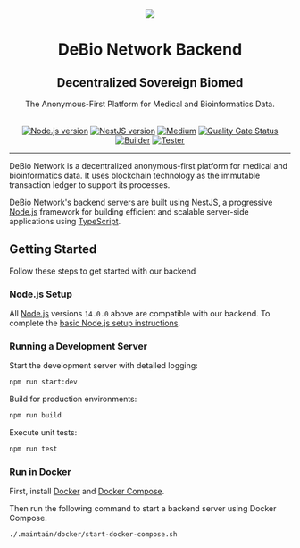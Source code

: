 <div align="center">
<img src="https://avatars.githubusercontent.com/u/76637246?s=200&v=4">
</div>

<div align="Center">
<h1> DeBio Network Backend</h1>
<h2> Decentralized Sovereign Biomed </h2>
The Anonymous-First Platform for Medical and Bioinformatics Data.

<br>
<br>

[![Node.js version](https://img.shields.io/badge/Node.js-%5E14.0.0-green?logo=Node.Js)](https://nodejs.org/)
[![NestJS version](https://img.shields.io/badge/NestJS-%5E8.0.0-red?logo=NestJS)](https://github.com/nestjs/nest)
[![Medium](https://img.shields.io/badge/Medium-DeBio%20Network-brightgreen?logo=medium)](https://blog.debio.network)
[![Quality Gate Status](https://sonarcloud.io/api/project_badges/measure?project=debionetwork_debio-backend&metric=alert_status)](https://sonarcloud.io/summary/new_code?id=debionetwork_debio-backend)
[![Builder](https://github.com/debionetwork/debio-backend/actions/workflows/builder.yml/badge.svg)](https://github.com/debionetwork/debio-backend/actions/workflows/builder.yml)
[![Tester](https://github.com/debionetwork/debio-backend/actions/workflows/tester.yml/badge.svg)](https://github.com/debionetwork/debio-backend/actions/workflows/tester.yml)

</div>

---

DeBio Network is a decentralized anonymous-first platform for medical and bioinformatics data. It uses blockchain technology as the immutable transaction ledger to support its processes.

DeBio Network's backend servers are built using NestJS, a progressive  <a href="http://nodejs.org" target="_blank">Node.js</a> framework for building efficient and scalable server-side applications using <a href="http://www.typescriptlang.org" target="_blank">TypeScript</a>.

## Getting Started

Follow these steps to get started with our backend

### Node.js Setup

All <a href="http://nodejs.org" target="_blank">Node.js</a> versions `14.0.0` above are compatible with our backend. To complete the [basic Node.js setup instructions](https://techviewleo.com/install-nodejs-and-npm-on-debian-linux/).

### Running a Development Server

Start the development server with detailed logging:

```bash
npm run start:dev
```

Build for production environments:

```bash
npm run build
```

Execute unit tests:

```bash
npm run test
```

### Run in Docker

First, install [Docker](https://docs.docker.com/get-docker/) and
[Docker Compose](https://docs.docker.com/compose/install/).

Then run the following command to start a backend server using Docker Compose.

```bash
./.maintain/docker/start-docker-compose.sh
```
